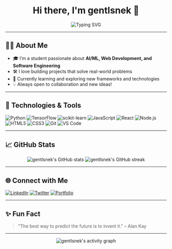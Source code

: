 <!-- Profile README generated by GitHub Copilot -->

<h1 align="center">Hi there, I'm gentlsnek 👋</h1>

<p align="center">
  <img src="https://readme-typing-svg.demolab.com?font=Fira+Code&size=26&pause=1000&color=00B2FF&center=true&vCenter=true&width=435&lines=Student+%7C+AI+%2F+ML+Enthusiast;Web+%26+Software+Developer;Lifelong+Learner+%F0%9F%8C%9F" alt="Typing SVG" />
</p>

---

## 👨‍💻 About Me

- 🎓 I’m a student passionate about **AI/ML, Web Development, and Software Engineering**
- 🛠️ I love building projects that solve real-world problems
- 🌱 Currently learning and exploring new frameworks and technologies
- 💡 Always open to collaboration and new ideas!

---

## 🚀 Technologies & Tools

![Python](https://img.shields.io/badge/-Python-3776AB?style=flat&logo=python&logoColor=white)
![TensorFlow](https://img.shields.io/badge/-TensorFlow-FF6F00?style=flat&logo=tensorflow&logoColor=white)
![scikit-learn](https://img.shields.io/badge/-scikit--learn-F7931E?style=flat&logo=scikit-learn&logoColor=white)
![JavaScript](https://img.shields.io/badge/-JavaScript-F7DF1E?style=flat&logo=javascript&logoColor=black)
![React](https://img.shields.io/badge/-React-61DAFB?style=flat&logo=react&logoColor=black)
![Node.js](https://img.shields.io/badge/-Node.js-339933?style=flat&logo=node.js&logoColor=white)
![HTML5](https://img.shields.io/badge/-HTML5-E34F26?style=flat&logo=html5&logoColor=white)
![CSS3](https://img.shields.io/badge/-CSS3-1572B6?style=flat&logo=css3)
![Git](https://img.shields.io/badge/-Git-F05032?style=flat&logo=git&logoColor=white)
![VS Code](https://img.shields.io/badge/-VS%20Code-007ACC?style=flat&logo=visual-studio-code)

---

## 📈 GitHub Stats

<p align="center">
  <img src="https://github-readme-stats.vercel.app/api?username=gentlsnek&show_icons=true&hide=prs&theme=radical" alt="gentlsnek's GitHub stats"/>
  <img src="https://github-readme-streak-stats.herokuapp.com?user=gentlsnek&theme=radical&hide_border=false" alt="gentlsnek's GitHub streak"/>
</p>

---

## 🌐 Connect with Me

[![LinkedIn](https://img.shields.io/badge/-LinkedIn-0077B5?style=flat&logo=linkedin&logoColor=white)](https://www.linkedin.com/in/erwin-pimenta/)
[![Twitter](https://img.shields.io/badge/-Twitter-1DA1F2?style=flat&logo=twitter&logoColor=white)](https://x.com/ErwinPimenta)
[![Portfolio](https://img.shields.io/badge/-Portfolio-24292E?style=flat&logo=github&logoColor=white)](gentlsnek.github.io)

---

## ✨ Fun Fact

> "The best way to predict the future is to invent it." – Alan Kay

---

<p align="center">
  <img src="https://activity-graph.herokuapp.com/graph?username=gentlsnek&theme=react-dark" alt="gentlsnek's activity graph"/>
</p>

<!-- Add your project showcase, achievements, or anything else you'd like below! -->
